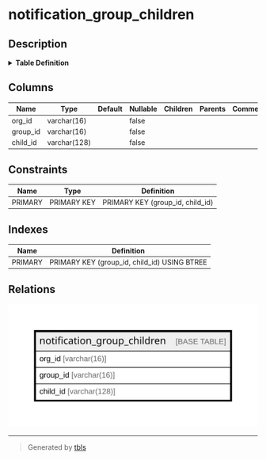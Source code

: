 # notification_group_children

## Description

<details>
<summary><strong>Table Definition</strong></summary>

```sql
CREATE TABLE `notification_group_children` (
  `org_id` varchar(16) NOT NULL,
  `group_id` varchar(16) NOT NULL,
  `child_id` varchar(128) NOT NULL,
  PRIMARY KEY (`group_id`,`child_id`)
) ENGINE=InnoDB DEFAULT CHARSET=utf8mb4 COLLATE=utf8mb4_0900_ai_ci
```

</details>

## Columns

| Name | Type | Default | Nullable | Children | Parents | Comment |
| ---- | ---- | ------- | -------- | -------- | ------- | ------- |
| org_id | varchar(16) |  | false |  |  |  |
| group_id | varchar(16) |  | false |  |  |  |
| child_id | varchar(128) |  | false |  |  |  |

## Constraints

| Name | Type | Definition |
| ---- | ---- | ---------- |
| PRIMARY | PRIMARY KEY | PRIMARY KEY (group_id, child_id) |

## Indexes

| Name | Definition |
| ---- | ---------- |
| PRIMARY | PRIMARY KEY (group_id, child_id) USING BTREE |

## Relations

![er](notification_group_children.svg)

---

> Generated by [tbls](https://github.com/k1LoW/tbls)
